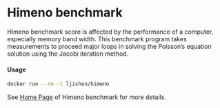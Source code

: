 # Himeno benchmarkHimeno benchmark score is affected by the performance of a computer, especially memory band width. This benchmark program takes measurements to proceed major loops in solving the Poisson’s equation solution using the Jacobi iteration method.#### Usage```bashdocker run --rm -t ljishen/himeno```See [Home Page](http://accc.riken.jp/en/supercom/himenobmt/) of Himeno benchmark for more details.